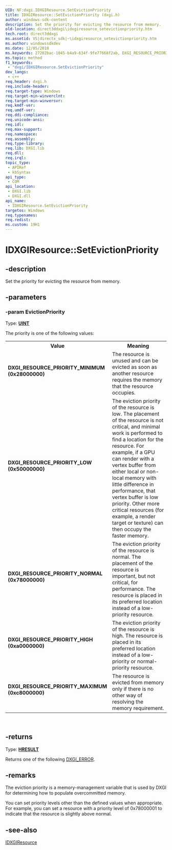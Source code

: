 ```yaml
---
UID: NF:dxgi.IDXGIResource.SetEvictionPriority
title: IDXGIResource::SetEvictionPriority (dxgi.h)
author: windows-sdk-content
description: Set the priority for evicting the resource from memory.
old-location: direct3ddxgi\idxgiresource_setevictionpriority.htm
tech.root: direct3ddxgi
ms.assetid: VS|directx_sdk|~\idxgiresource_setevictionpriority.htm
ms.author: windowssdkdev
ms.date: 12/05/2018
ms.keywords: 27202bac-1045-b4a9-634f-9fe77668f2ab, DXGI_RESOURCE_PRIORITY_HIGH (0xa0000000), DXGI_RESOURCE_PRIORITY_LOW (0x50000000), DXGI_RESOURCE_PRIORITY_MAXIMUM (0xc8000000), DXGI_RESOURCE_PRIORITY_MINIMUM (0x28000000), DXGI_RESOURCE_PRIORITY_NORMAL (0x78000000), IDXGIResource interface [DXGI],SetEvictionPriority method, IDXGIResource.SetEvictionPriority, IDXGIResource::SetEvictionPriority, SetEvictionPriority, SetEvictionPriority method [DXGI], SetEvictionPriority method [DXGI],IDXGIResource interface, direct3ddxgi.idxgiresource_setevictionpriority, dxgi/IDXGIResource::SetEvictionPriority
ms.topic: method
f1_keywords: 
 - "dxgi/IDXGIResource.SetEvictionPriority"
dev_langs:
 - c++
req.header: dxgi.h
req.include-header: 
req.target-type: Windows
req.target-min-winverclnt: 
req.target-min-winversvr: 
req.kmdf-ver: 
req.umdf-ver: 
req.ddi-compliance: 
req.unicode-ansi: 
req.idl: 
req.max-support: 
req.namespace: 
req.assembly: 
req.type-library: 
req.lib: DXGI.lib
req.dll: 
req.irql: 
topic_type:
 - APIRef
 - kbSyntax
api_type:
 - COM
api_location:
 - DXGI.lib
 - DXGI.dll
api_name:
 - IDXGIResource.SetEvictionPriority
targetos: Windows
req.typenames: 
req.redist: 
ms.custom: 19H1
---
```


# IDXGIResource::SetEvictionPriority


## -description


Set the priority for evicting the resource from memory.


## -parameters




### -param EvictionPriority

Type: <b><a href="https://docs.microsoft.com/windows/desktop/WinProg/windows-data-types">UINT</a></b>

The priority is one of the following values: 

<table>
<tr>
<th>Value</th>
<th>Meaning</th>
</tr>
<tr>
<td width="40%"><a id="DXGI_RESOURCE_PRIORITY_MINIMUM__0x28000000_"></a><a id="dxgi_resource_priority_minimum__0x28000000_"></a><a id="DXGI_RESOURCE_PRIORITY_MINIMUM__0X28000000_"></a><dl>
<dt><b>DXGI_RESOURCE_PRIORITY_MINIMUM (0x28000000)</b></dt>
</dl>
</td>
<td width="60%">
The resource is unused and can be evicted as soon as another resource requires the memory that the resource occupies.

</td>
</tr>
<tr>
<td width="40%"><a id="DXGI_RESOURCE_PRIORITY_LOW__0x50000000_"></a><a id="dxgi_resource_priority_low__0x50000000_"></a><a id="DXGI_RESOURCE_PRIORITY_LOW__0X50000000_"></a><dl>
<dt><b>DXGI_RESOURCE_PRIORITY_LOW (0x50000000)</b></dt>
</dl>
</td>
<td width="60%">
The eviction priority of the resource is low. The placement of the resource is not critical, and minimal work is performed to find a location for the resource. For example, if a GPU can render with a vertex buffer from either local or non-local memory with little difference in performance, that vertex buffer is low priority. Other more critical resources (for example, a render target or texture) can then occupy the faster memory.

</td>
</tr>
<tr>
<td width="40%"><a id="DXGI_RESOURCE_PRIORITY_NORMAL__0x78000000_"></a><a id="dxgi_resource_priority_normal__0x78000000_"></a><a id="DXGI_RESOURCE_PRIORITY_NORMAL__0X78000000_"></a><dl>
<dt><b>DXGI_RESOURCE_PRIORITY_NORMAL (0x78000000)</b></dt>
</dl>
</td>
<td width="60%">
The eviction priority of the resource is normal. The placement of the resource is important, but not critical, for performance. The resource is placed in its preferred location instead of a low-priority resource. 

</td>
</tr>
<tr>
<td width="40%"><a id="DXGI_RESOURCE_PRIORITY_HIGH__0xa0000000_"></a><a id="dxgi_resource_priority_high__0xa0000000_"></a><a id="DXGI_RESOURCE_PRIORITY_HIGH__0XA0000000_"></a><dl>
<dt><b>DXGI_RESOURCE_PRIORITY_HIGH (0xa0000000)</b></dt>
</dl>
</td>
<td width="60%">
The eviction priority of the resource is high. The resource is placed in its preferred location instead of a low-priority or normal-priority resource.

</td>
</tr>
<tr>
<td width="40%"><a id="DXGI_RESOURCE_PRIORITY_MAXIMUM__0xc8000000_"></a><a id="dxgi_resource_priority_maximum__0xc8000000_"></a><a id="DXGI_RESOURCE_PRIORITY_MAXIMUM__0XC8000000_"></a><dl>
<dt><b>DXGI_RESOURCE_PRIORITY_MAXIMUM (0xc8000000)</b></dt>
</dl>
</td>
<td width="60%">
The resource is evicted from memory only if there is no other way of resolving the memory requirement.

</td>
</tr>
</table>
 


## -returns



Type: <b><a href="/windows/win32/com/structure-of-com-error-codes">HRESULT</a></b>

Returns one of the following <a href="https://docs.microsoft.com/windows/desktop/direct3ddxgi/dxgi-error">DXGI_ERROR</a>.




## -remarks



The eviction priority is a memory-management variable that is used by DXGI for determining how to populate overcommitted memory.

You can set priority levels other than the defined values when appropriate. For example, you can set a resource with a priority level of 0x78000001 to indicate that the resource is slightly above normal.




## -see-also




<a href="https://docs.microsoft.com/windows/desktop/api/dxgi/nn-dxgi-idxgiresource">IDXGIResource</a>
 

 


